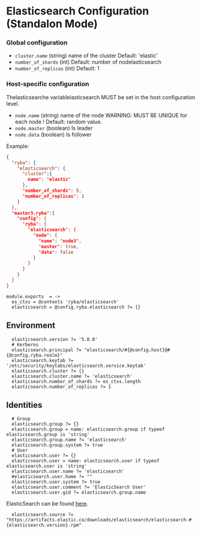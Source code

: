 
# Elasticsearch Configuration (Standalon Mode)

### Global configuration

*   `cluster.name` (string)
    name of the cluster
    Default: 'elastic'
*   `number_of_shards` (int)
    Default: number of nodelasticsearch
*   `number_of_replicas` (int)
    Default: 1

### Host-specific configuration

Thelasticsearche variablelasticsearch MUST be set in the host configuration level.

*   `node.name` (string)
    name of the node WARNING: MUST BE UNIQUE for each node !
    Default: random value.
*   `node.master` (boolean)
    Is leader
*   `node.data` (boolean)
    Is follower

Example:

```json
{
  "ryba": {
    "elasticsearch": {
      "cluster":{
        name": "elastic"
      },
      "number_of_shards": 5,
      "number_of_replicas": 1
    }
  },
  "master3.ryba":{
    "config": {
      "ryba": {
        "elasticsearch": {
          "node": {
            "name": "node3",
            "master": true,
            "data": false
          }
        }
      }
    }
  }
}
```

    module.exports  = ->
      es_ctxs = @contexts 'ryba/elasticsearch'
      elasticsearch = @config.ryba.elasticsearch ?= {}

## Environment

      elasticsearch.version ?= '5.0.0'
      # Kerberos
      elasticsearch.principal ?= "elasticsearch/#{@config.host}@#{@config.ryba.realm}"
      elasticsearch.keytab ?= '/etc/security/keytabs/elasticsearch.service.keytab'
      elasticsearch.cluster ?= {}
      elasticsearch.cluster.name ?= 'elasticsearch'
      elasticsearch.number_of_shards ?= es_ctxs.length
      elasticsearch.number_of_replicas ?= 1

## Identities

      # Group
      elasticsearch.group ?= {}
      elasticsearch.group = name: elasticsearch.group if typeof elasticsearch.group is 'string'
      elasticsearch.group.name ?= 'elasticsearch'
      elasticsearch.group.system ?= true
      # User
      elasticsearch.user ?= {}
      elasticsearch.user = name: elasticsearch.user if typeof elasticsearch.user is 'string'
      elasticsearch.user.name ?= 'elasticsearch'
      #elasticsearch.user.home ?= ""
      elasticsearch.user.system ?= true
      elasticsearch.user.comment ?= 'ElasticSearch User'
      elasticsearch.user.gid ?= elasticsearch.group.name

ElasticSearch can be found [here](https://www.elastic.co/downloads).

      elasticsearch.source ?= "https://artifacts.elastic.co/downloads/elasticsearch/elasticsearch-#{elasticsearch.version}.rpm"

